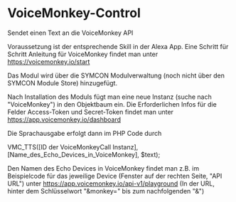 # VoiceMonkey-Control
Sendet einen Text an die VoiceMonkey API

Voraussetzung ist der entsprechende Skill in der Alexa App.
Eine Schritt für Schritt Anleitung für VoiceMonkey findet man unter https://voicemonkey.io/start

Das Modul wird über die SYMCON Modulverwaltung (noch nicht über den SYMCON Module Store) hinzugefügt.

Nach Installation des Moduls fügt man eine neue Instanz (suche nach "VoiceMonkey") in den Objektbaum ein.
Die Erforderlichen Infos für die Felder Access-Token und Secret-Token findet man unter 
https://app.voicemonkey.io/dashboard


Die Sprachausgabe erfolgt dann im PHP Code durch

VMC_TTS([ID der VoiceMonkeyCall Instanz], [Name_des_Echo_Devices_in_VoiceMonkey], $text);

Den Namen des Echo Devices in VoiceMonkey findet man z.B. im Beispielcode für das jeweilige Device (Fenster auf der rechten Seite, "API URL") unter https://app.voicemonkey.io/api-v1/playground
(In der URL, hinter dem Schlüsselwort "&monkey=" bis zum nachfolgenden "&")
